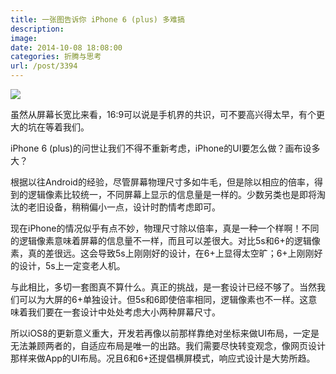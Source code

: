 ```yaml
---
title: 一张图告诉你 iPhone 6 (plus) 多难搞
description: 
image: 
date: 2014-10-08 18:08:00
categories: 折腾与思考
url: /post/3394
---
```


![](https://cdn.victor42.work/posts/2014-10/10-08/1.jpg)

虽然从屏幕长宽比来看，16:9可以说是手机界的共识，可不要高兴得太早，有个更大的坑在等着我们。

iPhone 6 (plus)的问世让我们不得不重新考虑，iPhone的UI要怎么做？画布设多大？

根据以往Android的经验，尽管屏幕物理尺寸多如牛毛，但是除以相应的倍率，得到的逻辑像素比较统一，不同屏幕上显示的信息量是一样的。少数另类也是即将淘汰的老旧设备，稍稍偏小一点，设计时酌情考虑即可。

现在iPhone的情况似乎有点不妙，物理尺寸除以倍率，真是一种一个样啊！不同的逻辑像素意味着屏幕的信息量不一样，而且可以差很大。对比5s和6+的逻辑像素，真的差很远。这会导致5s上刚刚好的设计，在6+上显得太空旷；6+上刚刚好的设计，5s上一定变老人机。

与此相比，多切一套图真不算什么。真正的挑战，是一套设计已经不够了。当然我们可以为大屏的6+单独设计。但5s和6即使倍率相同，逻辑像素也不一样。这意味着我们要在一套设计中处处考虑大小两种屏幕尺寸。

所以iOS8的更新意义重大，开发若再像以前那样靠绝对坐标来做UI布局，一定是无法兼顾两者的，自适应布局是唯一的出路。我们需要尽快转变观念，像网页设计那样来做App的UI布局。况且6和6+还提倡横屏模式，响应式设计是大势所趋。